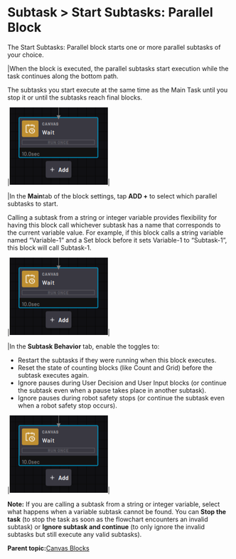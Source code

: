 # Subtask \> Start Subtasks: Parallel Block

The Start Subtasks: Parallel block starts one or more parallel subtasks of your choice.

|When the block is executed, the parallel subtasks start execution while the task continues along the bottom path.

The subtasks you start execute at the same time as the Main Task until you stop it or until the subtasks reach final blocks.

|![](../Images/TaskCanvasBlockGlossary/Canvas-Block-Wait.png)|

|In the **Main**tab of the block settings, tap **ADD +** to select which parallel subtasks to start.

 Calling a subtask from a string or integer variable provides flexibility for having this block call whichever subtask has a name that corresponds to the current variable value. For example, if this block calls a string variable named “Variable-1” and a Set block before it sets Variable-1 to “Subtask-1”, this block will call Subtask-1.

|![](../Images/TaskCanvasBlockGlossary/Canvas-Block-Wait.png)|

|In the **Subtask Behavior** tab, enable the toggles to:

-   Restart the subtasks if they were running when this block executes.
-   Reset the state of counting blocks \(like Count and Grid\) before the subtask executes again.
-   Ignore pauses during User Decision and User Input blocks \(or continue the subtask even when a pause takes place in another subtask\).
-   Ignore pauses during robot safety stops \(or continue the subtask even when a robot safety stop occurs\).

|![](../Images/TaskCanvasBlockGlossary/Canvas-Block-Wait.png)|

**Note:** If you are calling a subtask from a string or integer variable, select what happens when a variable subtask cannot be found. You can **Stop the task** \(to stop the task as soon as the flowchart encounters an invalid subtask\) or **Ignore subtask and continue** \(to only ignore the invalid subtasks but still execute any valid subtasks\).

**Parent topic:**[Canvas Blocks](../TaskCanvasBlockGlossary/Canvas-Overview.md)

